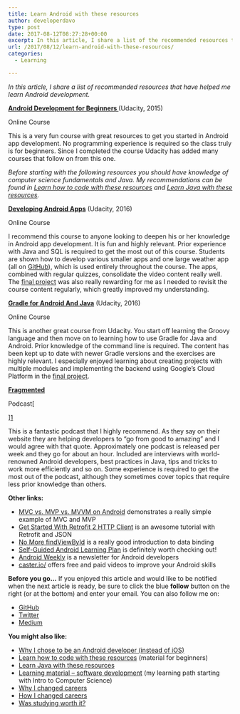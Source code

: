 ```yaml
---
title: Learn Android with these resources
author: developerdavo
type: post
date: 2017-08-12T08:27:28+00:00
excerpt: In this article, I share a list of the recommended resources that have helped me learn Android development.
url: /2017/08/12/learn-android-with-these-resources/
categories:
  - Learning

---
```

_In this article, I share a list of recommended resources that have helped me learn Android development._

**<a href="https://www.udacity.com/course/android-development-for-beginners--ud837" rel="noopener noreferrer">Android Development for Beginners </a>**(Udacity, 2015)
  
Online Course

This is a very fun course with great resources to get you started in Android app development. No programming experience is required so the class truly is for beginners. Since I completed the course Udacity has added many courses that follow on from this one.

_Before starting with the following resources you should have knowledge of computer science fundamentals and Java. My recommendations can be found in <a href="https://learnitmyway.com/2017/06/04/learn-how-to-code-with-these-resources/" rel="noopener">Learn how to code with these resources</a> and <a href="http://learnitmyway.com/2017/07/02/learn-java-with-these-resources/" rel="noopener">Learn Java with these resources</a>._

**<a href="https://www.udacity.com/course/developing-android-apps--ud853" rel="noopener noreferrer">Developing Android Apps</a>** (Udacity, 2016)
  
Online Course

I recommend this course to anyone looking to deepen his or her knowledge in Android app development. It is fun and highly relevant. Prior experience with Java and SQL is required to get the most out of this course. Students are shown how to develop various smaller apps and one large weather app (all on <a href="https://github.com/udacity?utf8=%E2%9C%93&q=ud851&type=&language=" rel="noopener noreferrer">GitHub</a>), which is used entirely throughout the course. The apps, combined with regular quizzes, consolidate the video content really well. The <a href="https://github.com/DeveloperDavo/PopMovies" rel="noopener noreferrer">final project</a> was also really rewarding for me as I needed to revisit the course content regularly, which greatly improved my understanding.

**<a href="https://www.udacity.com/course/gradle-for-android-and-java--ud867" rel="noopener noreferrer">Gradle for Android And Java</a>** (Udacity, 2016)
  
Online Course

This is another great course from Udacity. You start off learning the Groovy language and then move on to learning how to use Gradle for Java and Android. Prior knowledge of the command line is required. The content has been kept up to date with newer Gradle versions and the exercises are highly relevant. I especially enjoyed learning about creating projects with multiple modules and implementing the backend using Google&#8217;s Cloud Platform in the <a href="https://github.com/DeveloperDavo/buildItBigger" rel="noopener noreferrer">final project</a>.

**<a href="http://fragmentedpodcast.com/" rel="noopener noreferrer">Fragmented</a>**
  
Podcast[
  
][1]

This is a fantastic podcast that I highly recommend. As they say on their website they are helping developers to &#8220;go from good to amazing&#8221; and I would agree with that quote. Approximately one podcast is released per week and they go for about an hour. Included are interviews with world-renowned Android developers, best practices in Java, tips and tricks to work more efficiently and so on. Some experience is required to get the most out of the podcast, although they sometimes cover topics that require less prior knowledge than others.

**Other links:**

  * <a href="https://realm.io/news/eric-maxwell-mvc-mvp-and-mvvm-on-android/?utm_source=Android+Weekly&utm_campaign=4355a5dcbf-AndroidWeekly_242&utm_medium=email&utm_term=0_4eb677ad19-4355a5dcbf-338107301" rel="noopener">MVC vs. MVP vs. MVVM on Android</a> demonstrates a really simple example of MVC and MVP
  * <a href="https://code.tutsplus.com/tutorials/getting-started-with-retrofit-2--cms-27792?utm_source=Android+Weekly&utm_campaign=aa29d184f9-Android_Weekly_236&utm_medium=email&utm_term=0_4eb677ad19-aa29d184f9-338107301" rel="noopener">Get Started With Retrofit 2 HTTP Client</a> is an awesome tutorial with Retrofit and JSON
  * <a href="https://medium.com/google-developers/no-more-findviewbyid-457457644885#.ygqrcq6fm" rel="noopener">No More findViewById</a> is a really good introduction to data binding
  * <a href="https://docs.google.com/document/d/1LhZfkFv7BQjWFPL_VtyzJOrz5TevSqTSjldmiM2rrOI/edit" rel="noopener">Self-Guided Android Learning Plan</a> is definitely worth checking out!
  * [Android Weekly][2] is a newsletter for Android developers
  * [caster.io/][3] offers free and paid videos to improve your Android skills

**Before you go&#8230;** If you enjoyed this article and would like to be notified when the next article is ready, be sure to click the blue **follow** button on the right (or at the bottom) and enter your email. You can also follow me on:

  * [GitHub][4]
  * [Twitter][5]
  * [Medium][6]

**You might also like:**

  * <a href="http://learnitmyway.com/2016/12/17/why-i-chose-to-be-an-android-developer-instead-of-ios/" rel="noopener noreferrer">Why I chose to be an Android developer (instead of iOS)</a>
  * [Learn how to code with these resources][7] (material for beginners)
  * <a href="http://learnitmyway.com/2017/07/02/learn-java-with-these-resources/" rel="noopener">Learn Java with these resources</a>
  * [Learning material &#8211; software development][8] (my learning path starting with Intro to Computer Science)
  * [Why I changed careers][9]
  * [How I changed careers][10]
  * [Was studying worth it?][11]

 [1]: http://fragmentedpodcast.com/
 [2]: http://androidweekly.net/
 [3]: https://caster.io/free-episodes-list/
 [4]: https://github.com/DeveloperDavo
 [5]: https://twitter.com/DeveloperDavo
 [6]: https://medium.com/@developerdavo
 [7]: http://learnitmyway.com/2017/06/04/learn-how-to-code-with-these-resources/
 [8]: http://learnitmyway.com/2016/11/11/learning-material-software-development/
 [9]: http://learnitmyway.com/2016/08/10/why-i-changed-careers/
 [10]: http://learnitmyway.com/2016/09/17/how-i-changed-careers/
 [11]: http://learnitmyway.com/2016/10/12/was-studying-worth-it/